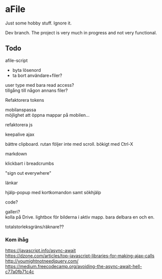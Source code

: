 # aFile
Just some hobby stuff. Ignore it.

Dev branch. The project is very much in progress and not very functional.


## Todo

afile-script  
* byta lösenord   
* ta bort användare+filer?

user type med bara read access?  
tillgång till någon annans filer?

Refaktorera tokens

mobilanspassa  
möjlighet att öppna mappar på mobilen...

refaktorera js

keepalive ajax

bättre clipboard. rutan följer inte med scroll. bökigt med Ctrl-X

markdown

klickbart i breadcrumbs

"sign out everywhere"

länkar

hjälp-popup med kortkomandon samt sökhjälp

code?

galleri?  
kolla på Drive. lightbox för bilderna i aktiv mapp. bara delbara en och en. 

totalstorleksgräns/räknare??

### Kom ihåg

https://javascript.info/async-await  
https://dzone.com/articles/top-javascript-libraries-for-making-ajax-calls  
http://youmightnotneedjquery.com/  
https://medium.freecodecamp.org/avoiding-the-async-await-hell-c77a0fb71c4c  
